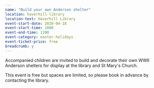 ```yaml
---
name: "Build your own Anderson shelter"
location: haverhill-library
location-text: Haverhill Library
event-start-date: 2020-04-18
event-start-time: 1000
event-end-time: 1200
event-category: easter-holidays
event-ticket-price: free
breadcrumb: y
---
```


Accompanied children are invited to build and decorate their own WWII Anderson shelters for display at the library and St Mary's Church.

This event is free but spaces are limited, so please book in advance by contacting the library.

